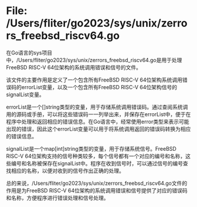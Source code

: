 # File: /Users/fliter/go2023/sys/unix/zerrors_freebsd_riscv64.go

在Go语言的sys项目中，/Users/fliter/go2023/sys/unix/zerrors_freebsd_riscv64.go是用于处理FreeBSD RISC-V 64位架构的系统调用错误和信号的文件。

该文件的主要作用是定义了一个包含所有FreeBSD RISC-V 64位架构系统调用错误码的errorList变量，以及一个包含所有FreeBSD RISC-V 64位架构信号的signalList变量。

errorList是一个[]string类型的变量，用于存储系统调用错误码。通过查阅系统调用的源码或手册，可以将这些错误码一一列举出来，并保存在errorList中，便于在程序中处理和返回相应的错误信息。在Go语言中，经常使用error类型来表示可能出现的错误，因此这个errorList变量可以用于将系统调用返回的错误码转换为相应的错误信息。

signalList是一个map[int]string类型的变量，用于存储系统信号。FreeBSD RISC-V 64位架构支持的信号种类较多，每个信号都有一个对应的编号和名称，这些编号和名称被保存在signalList中。程序在收到信号时，可以通过信号的编号查找相应的名称，以便对收到的信号作出正确的处理。

总的来说，/Users/fliter/go2023/sys/unix/zerrors_freebsd_riscv64.go文件的作用是为FreeBSD RISC-V 64位架构的系统调用错误和信号提供了对应的错误码和名称，方便程序进行错误处理和信号处理。

